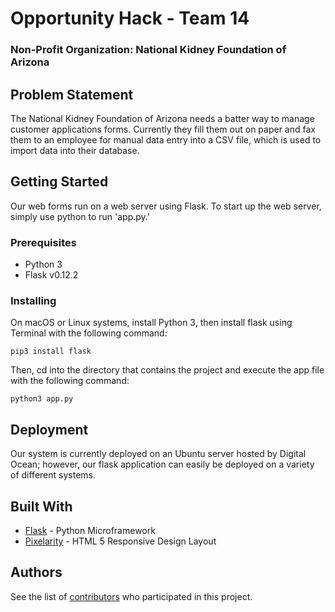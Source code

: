 # Opportunity Hack - Team 14
### Non-Profit Organization: National Kidney Foundation of Arizona

## Problem Statement

The National Kidney Foundation of Arizona needs a batter way to manage customer applications forms. Currently they fill them out on paper and fax them to an employee for manual data entry into a CSV file, which is used to import data into their database.

## Getting Started

Our web forms run on a web server using Flask. To start up the web server, simply use python to run 'app.py.'

### Prerequisites

* Python 3
* Flask v0.12.2

### Installing

On macOS or Linux systems, install Python 3, then install flask using Terminal with the following command:
```
pip3 install flask
```
Then, cd into the directory that contains the project and execute the app file with the following command:
```
python3 app.py
```
## Deployment

Our system is currently deployed on an Ubuntu server hosted by Digital Ocean; however, our flask application can easily be deployed on a variety of different systems.

## Built With

* [Flask](http://flask.pocoo.org) - Python Microframework
* [Pixelarity](https://pixelarity.com) - HTML 5 Responsive Design Layout

## Authors

See the list of [contributors](https://github.com/2017-Arizona-Opportunity-Hack/Team14/graphs/contributors) who participated in this project.

